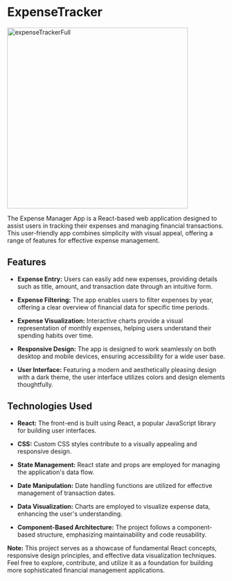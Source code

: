 # ExpenseTracker

<img width="417" alt="expenseTrackerFull" src="https://github.com/Laird89/ExpenseTracker/assets/117320855/84a5b8ca-cde0-477f-9d0d-c13e4d6866ee">


The Expense Manager App is a React-based web application designed to assist users in tracking their expenses and managing financial transactions. This user-friendly app combines simplicity with visual appeal, offering a range of features for effective expense management.

## Features

- **Expense Entry:**
  Users can easily add new expenses, providing details such as title, amount, and transaction date through an intuitive form.

- **Expense Filtering:**
  The app enables users to filter expenses by year, offering a clear overview of financial data for specific time periods.

- **Expense Visualization:**
  Interactive charts provide a visual representation of monthly expenses, helping users understand their spending habits over time.

- **Responsive Design:**
  The app is designed to work seamlessly on both desktop and mobile devices, ensuring accessibility for a wide user base.

- **User Interface:**
  Featuring a modern and aesthetically pleasing design with a dark theme, the user interface utilizes colors and design elements thoughtfully.

## Technologies Used

- **React:**
  The front-end is built using React, a popular JavaScript library for building user interfaces.

- **CSS:**
  Custom CSS styles contribute to a visually appealing and responsive design.

- **State Management:**
  React state and props are employed for managing the application's data flow.

- **Date Manipulation:**
  Date handling functions are utilized for effective management of transaction dates.

- **Data Visualization:**
  Charts are employed to visualize expense data, enhancing the user's understanding.

- **Component-Based Architecture:**
  The project follows a component-based structure, emphasizing maintainability and code reusability.


**Note:** This project serves as a showcase of fundamental React concepts, responsive design principles, and effective data visualization techniques. Feel free to explore, contribute, and utilize it as a foundation for building more sophisticated financial management applications.
